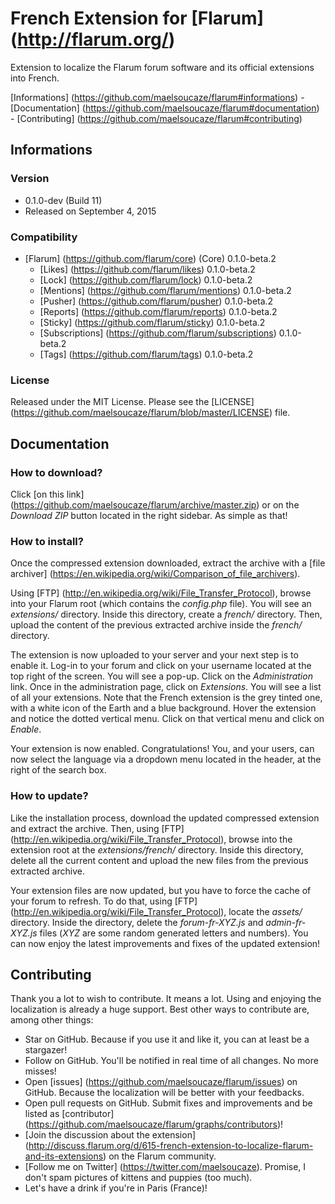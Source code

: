 # French Extension for [Flarum] (http://flarum.org/)

Extension to localize the Flarum forum software and its official extensions into French.

[Informations] (https://github.com/maelsoucaze/flarum#informations) - [Documentation] (https://github.com/maelsoucaze/flarum#documentation) - [Contributing] (https://github.com/maelsoucaze/flarum#contributing)

## Informations

### Version

- 0.1.0-dev (Build 11)
- Released on September 4, 2015

### Compatibility

- [Flarum] (https://github.com/flarum/core) (Core) 0.1.0-beta.2
	- [Likes] (https://github.com/flarum/likes) 0.1.0-beta.2
	- [Lock] (https://github.com/flarum/lock) 0.1.0-beta.2
	- [Mentions] (https://github.com/flarum/mentions) 0.1.0-beta.2
	- [Pusher] (https://github.com/flarum/pusher) 0.1.0-beta.2
	- [Reports] (https://github.com/flarum/reports) 0.1.0-beta.2
	- [Sticky] (https://github.com/flarum/sticky) 0.1.0-beta.2
	- [Subscriptions] (https://github.com/flarum/subscriptions) 0.1.0-beta.2
	- [Tags] (https://github.com/flarum/tags) 0.1.0-beta.2

### License

Released under the MIT License. Please see the [LICENSE] (https://github.com/maelsoucaze/flarum/blob/master/LICENSE) file.

## Documentation

### How to download?

Click [on this link] (https://github.com/maelsoucaze/flarum/archive/master.zip) or on the *Download ZIP* button located in the right sidebar. As simple as that!

### How to install?

Once the compressed extension downloaded, extract the archive with a [file archiver] (https://en.wikipedia.org/wiki/Comparison_of_file_archivers).

Using [FTP] (http://en.wikipedia.org/wiki/File_Transfer_Protocol), browse into your Flarum root (which contains the *config.php* file). You will see an *extensions/* directory. Inside this directory, create a *french/* directory. Then, upload the content of the previous extracted archive inside the *french/* directory.

The extension is now uploaded to your server and your next step is to enable it. Log-in to your forum and click on your username located at the top right of the screen. You will see a pop-up. Click on the *Administration* link. Once in the administration page, click on *Extensions*. You will see a list of all your extensions. Note that the French extension is the grey tinted one, with a white icon of the Earth and a blue background. Hover the extension and notice the dotted vertical menu. Click on that vertical menu and click on *Enable*.

Your extension is now enabled. Congratulations! You, and your users, can now select the language via a dropdown menu located in the header, at the right of the search box.

### How to update?

Like the installation process, download the updated compressed extension and extract the archive. Then, using [FTP] (http://en.wikipedia.org/wiki/File_Transfer_Protocol), browse into the extension root at the *extensions/french/* directory. Inside this directory, delete all the current content and upload the new files from the previous extracted archive.

Your extension files are now updated, but you have to force the cache of your forum to refresh. To do that, using [FTP] (http://en.wikipedia.org/wiki/File_Transfer_Protocol), locate the *assets/* directory. Inside the directory, delete the *forum-fr-XYZ.js* and *admin-fr-XYZ.js* files (*XYZ* are some random generated letters and numbers). You can now enjoy the latest improvements and fixes of the updated extension!

## Contributing

Thank you a lot to wish to contribute. It means a lot. Using and enjoying the localization is already a huge support. Best other ways to contribute are, among other things:

- Star on GitHub. Because if you use it and like it, you can at least be a stargazer!
- Follow on GitHub. You'll be notified in real time of all changes. No more misses!
- Open [issues] (https://github.com/maelsoucaze/flarum/issues) on GitHub. Because the localization will be better with your feedbacks.
- Open pull requests on GitHub. Submit fixes and improvements and be listed as [contributor] (https://github.com/maelsoucaze/flarum/graphs/contributors)!
- [Join the discussion about the extension] (http://discuss.flarum.org/d/615-french-extension-to-localize-flarum-and-its-extensions) on the Flarum community.
- [Follow me on Twitter] (https://twitter.com/maelsoucaze). Promise, I don't spam pictures of kittens and puppies (too much).
- Let's have a drink if you're in Paris (France)!
